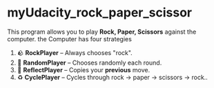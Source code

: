 # myUdacity_rock_paper_scissor
This program allows you to play **Rock, Paper, Scissors** against the computer.
the Computer has four strategies
1. 🪨 **RockPlayer** – Always chooses "rock".  
2. 🎲 **RandomPlayer** – Chooses randomly each round.  
3. 🔁 **ReflectPlayer** – Copies your **previous** move.  
4. ♻️ **CyclePlayer** – Cycles through rock → paper → scissors → rock..
